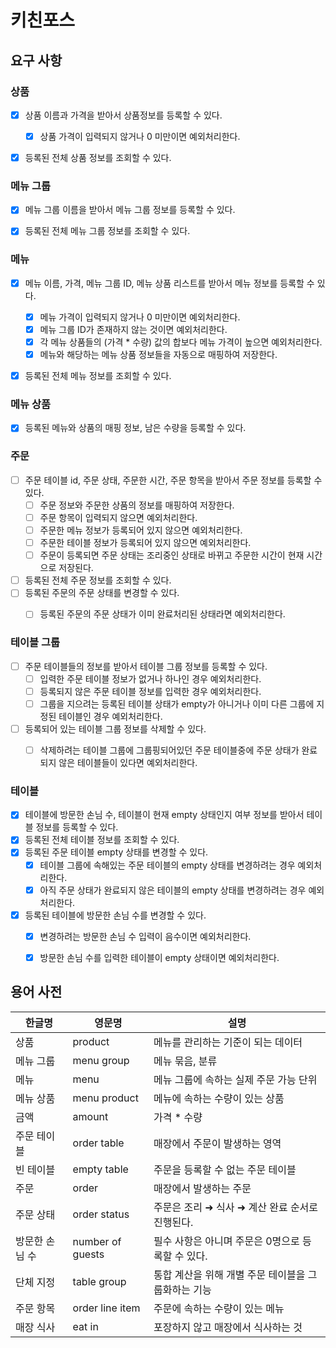 # 키친포스

## 요구 사항

### 상품
- [X] 상품 이름과 가격을 받아서 상품정보를 등록할 수 있다.
  - [X] 상품 가격이 입력되지 않거나 0 미만이면 예외처리한다.
- [x] 등록된 전체 상품 정보를 조회할 수 있다.


### 메뉴 그룹
- [x] 메뉴 그룹 이름을 받아서 메뉴 그룹 정보를 등록할 수 있다.
- [x] 등록된 전체 메뉴 그룹 정보를 조회할 수 있다.


### 메뉴
- [x] 메뉴 이름, 가격, 메뉴 그룹 ID, 메뉴 상품 리스트를 받아서 메뉴 정보를 등록할 수 있다.
  - [x] 메뉴 가격이 입력되지 않거나 0 미만이면 예외처리한다.
  - [x] 메뉴 그룹 ID가 존재하지 않는 것이면 예외처리한다.
  - [x] 각 메뉴 상품들의 (가격 * 수량) 값의 합보다 메뉴 가격이 높으면 예외처리한다.
  - [x] 메뉴와 해당하는 메뉴 상품 정보들을 자동으로 매핑하여 저장한다.
- [x] 등록된 전체 메뉴 정보를 조회할 수 있다.
  

### 메뉴 상품 
- [x] 등록된 메뉴와 상품의 매핑 정보, 남은 수량을 등록할 수 있다.


### 주문
- [ ] 주문 테이블 id, 주문 상태, 주문한 시간, 주문 항목을 받아서 주문 정보를 등록할 수 있다.
  - [ ] 주문 정보와 주문한 상품의 정보를 매핑하여 저장한다.
  - [ ] 주문 항목이 입력되지 않으면 예외처리한다.
  - [ ] 주문한 메뉴 정보가 등록되어 있지 않으면 예외처리한다.
  - [ ] 주문한 테이블 정보가 등록되어 있지 않으면 예외처리한다.
  - [ ] 주문이 등록되면 주문 상태는 조리중인 상태로 바뀌고 주문한 시간이 현재 시간으로 저장된다.
- [ ] 등록된 전체 주문 정보를 조회할 수 있다.
- [ ] 등록된 주문의 주문 상태를 변경할 수 있다.
  - [ ] 등록된 주문의 주문 상태가 이미 완료처리된 상태라면 예외처리한다.


### 테이블 그룹
- [ ] 주문 테이블들의 정보를 받아서 테이블 그룹 정보를 등록할 수 있다.
  - [ ] 입력한 주문 테이블 정보가 없거나 하나인 경우 예외처리한다.
  - [ ] 등록되지 않은 주문 테이블 정보를 입력한 경우 예외처리한다.
  - [ ] 그룹을 지으려는 등록된 테이블 상태가 empty가 아니거나 이미 다른 그룹에 지정된 테이블인 경우 예외처리한다.
- [ ] 등록되어 있는 테이블 그룹 정보를 삭제할 수 있다.
  - [ ] 삭제하려는 테이블 그룹에 그룹핑되어있던 주문 테이블중에 주문 상태가 완료되지 않은 테이블들이 있다면 예외처리한다.


### 테이블
- [x] 테이블에 방문한 손님 수, 테이블이 현재 empty 상태인지 여부 정보를 받아서 테이블 정보를 등록할 수 있다.
- [x] 등록된 전체 테이블 정보를 조회할 수 있다.
- [x] 등록된 주문 테이블 empty 상태를 변경할 수 있다.
  - [x] 테이블 그룹에 속해있는 주문 테이블의 empty 상태를 변경하려는 경우 예외처리한다.
  - [x] 아직 주문 상태가 완료되지 않은 테이블의 empty 상태를 변경하려는 경우 예외처리한다.
- [x] 등록된 테이블에 방문한 손님 수를 변경할 수 있다.
  - [x] 변경하려는 방문한 손님 수 입력이 음수이면 예외처리한다.
  - [x] 방문한 손님 수를 입력한 테이블이 empty 상태이면 예외처리한다.



## 용어 사전

| 한글명 | 영문명 | 설명 |
| --- | --- | --- |
| 상품 | product | 메뉴를 관리하는 기준이 되는 데이터 |
| 메뉴 그룹 | menu group | 메뉴 묶음, 분류 |
| 메뉴 | menu | 메뉴 그룹에 속하는 실제 주문 가능 단위 |
| 메뉴 상품 | menu product | 메뉴에 속하는 수량이 있는 상품 |
| 금액 | amount | 가격 * 수량 |
| 주문 테이블 | order table | 매장에서 주문이 발생하는 영역 |
| 빈 테이블 | empty table | 주문을 등록할 수 없는 주문 테이블 |
| 주문 | order | 매장에서 발생하는 주문 |
| 주문 상태 | order status | 주문은 조리 ➜ 식사 ➜ 계산 완료 순서로 진행된다. |
| 방문한 손님 수 | number of guests | 필수 사항은 아니며 주문은 0명으로 등록할 수 있다. |
| 단체 지정 | table group | 통합 계산을 위해 개별 주문 테이블을 그룹화하는 기능 |
| 주문 항목 | order line item | 주문에 속하는 수량이 있는 메뉴 |
| 매장 식사 | eat in | 포장하지 않고 매장에서 식사하는 것 |
